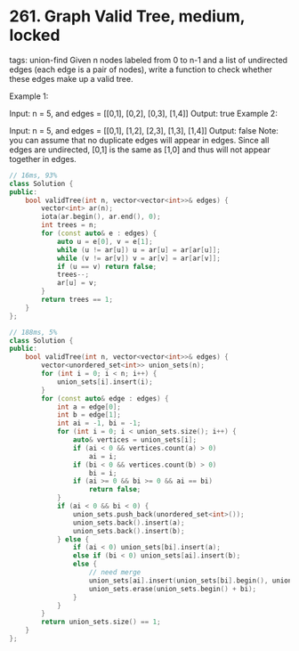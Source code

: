 # 261. Graph Valid Tree, medium, locked
tags: union-find
Given n nodes labeled from 0 to n-1 and a list of undirected edges (each edge is a pair of nodes), write a function to check whether these edges make up a valid tree.

Example 1:

Input: n = 5, and edges = [[0,1], [0,2], [0,3], [1,4]]
Output: true
Example 2:

Input: n = 5, and edges = [[0,1], [1,2], [2,3], [1,3], [1,4]]
Output: false
Note: you can assume that no duplicate edges will appear in edges. Since all edges are undirected, [0,1] is the same as [1,0] and thus will not appear together in edges.

```c++
// 16ms, 93%
class Solution {
public:
    bool validTree(int n, vector<vector<int>>& edges) {
        vector<int> ar(n);
        iota(ar.begin(), ar.end(), 0);
        int trees = n;
        for (const auto& e : edges) {
            auto u = e[0], v = e[1];
            while (u != ar[u]) u = ar[u] = ar[ar[u]];
            while (v != ar[v]) v = ar[v] = ar[ar[v]];
            if (u == v) return false;
            trees--;
            ar[u] = v;
        }
        return trees == 1;
    }
};

// 188ms, 5%
class Solution {
public:
    bool validTree(int n, vector<vector<int>>& edges) {
        vector<unordered_set<int>> union_sets(n);
        for (int i = 0; i < n; i++) {
            union_sets[i].insert(i);
        }
        for (const auto& edge : edges) {
            int a = edge[0];
            int b = edge[1];
            int ai = -1, bi = -1;
            for (int i = 0; i < union_sets.size(); i++) {
                auto& vertices = union_sets[i];
                if (ai < 0 && vertices.count(a) > 0)
                    ai = i;
                if (bi < 0 && vertices.count(b) > 0)
                    bi = i;
                if (ai >= 0 && bi >= 0 && ai == bi)
                    return false;
            }
            if (ai < 0 && bi < 0) {
                union_sets.push_back(unordered_set<int>());
                union_sets.back().insert(a);
                union_sets.back().insert(b);
            } else {
                if (ai < 0) union_sets[bi].insert(a);
                else if (bi < 0) union_sets[ai].insert(b);
                else {
                    // need merge
                    union_sets[ai].insert(union_sets[bi].begin(), union_sets[bi].end());
                    union_sets.erase(union_sets.begin() + bi);
                }
            }
        }
        return union_sets.size() == 1;
    }
};
```